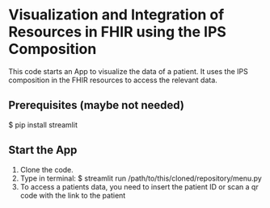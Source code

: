 # Visualization and Integration of Resources in FHIR using the IPS Composition

This code starts an App to visualize the data of a patient. It uses the IPS composition in the FHIR resources to access the relevant data.

## Prerequisites (maybe not needed)

$ pip install streamlit

## Start the App

1. Clone the code.
2. Type in terminal: $ streamlit run /path/to/this/cloned/repository/menu.py
3. To access a patients data, you need to insert the patient ID or scan a qr code with the link to the patient
